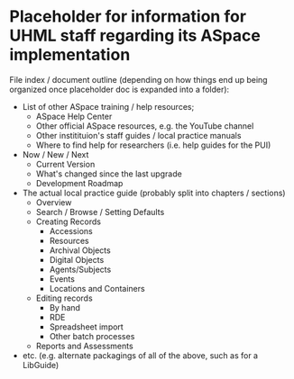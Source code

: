# Placeholder for information for UHML staff regarding its ASpace implementation

File index / document outline (depending on how things end up being organized once placeholder doc is expanded into a folder):

- List of other ASpace training / help resources;
  - ASpace Help Center
  - Other official ASpace resources, e.g. the YouTube channel
  - Other institituion's staff guides / local practice manuals
  - Where to find help for researchers (i.e. help guides for the PUI)
- Now / New / Next
  - Current Version
  - What's changed since the last upgrade
  - Development Roadmap
- The actual local practice guide (probably split into chapters / sections)
  - Overview
  - Search / Browse / Setting Defaults
  - Creating Records
    - Accessions
    - Resources
    - Archival Objects
    - Digital Objects
    - Agents/Subjects
    - Events
    - Locations and Containers
  - Editing records
    - By hand
    - RDE
    - Spreadsheet import
    - Other batch processes
  - Reports and Assessments
- etc.  (e.g. alternate packagings of all of the above, such as for a LibGuide)
